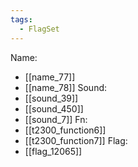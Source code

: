 ```yaml
---
tags:
  - FlagSet
---
```

Name:
- [[name_77]]
- [[name_78]]
Sound:
- [[sound_39]]
- [[sound_450]]
- [[sound_7]]
Fn:
- [[t2300_function6]]
- [[t2300_function7]]
Flag:
- [[flag_12065]]
